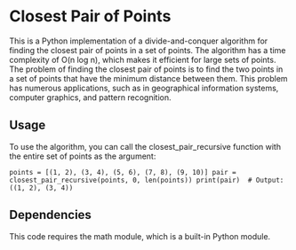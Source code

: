 # Closest Pair of Points
This is a Python implementation of a divide-and-conquer algorithm for finding the closest pair of points in a set of points. The algorithm has a time complexity of O(n log n), which makes it efficient for large sets of points. The problem of finding the closest pair of points is to find the two points in a set of points that have the minimum distance between them. This problem has numerous applications, such as in geographical information systems, computer graphics, and pattern recognition.

## Usage
To use the algorithm, you can call the closest_pair_recursive function with the entire set of points as the argument:

``points = [(1, 2), (3, 4), (5, 6), (7, 8), (9, 10)]
pair = closest_pair_recursive(points, 0, len(points))
print(pair)  # Output: ((1, 2), (3, 4))``
## Dependencies
This code requires the math module, which is a built-in Python module.
